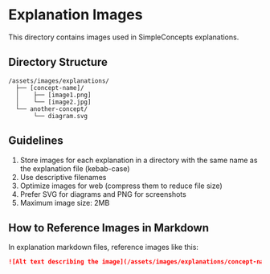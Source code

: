 # Explanation Images

This directory contains images used in SimpleConcepts explanations.

## Directory Structure

```
/assets/images/explanations/
  ├── [concept-name]/
  │    ├── [image1.png]
  │    └── [image2.jpg]
  └── another-concept/
       └── diagram.svg
```

## Guidelines

1. Store images for each explanation in a directory with the same name as the explanation file (kebab-case)
2. Use descriptive filenames
3. Optimize images for web (compress them to reduce file size)
4. Prefer SVG for diagrams and PNG for screenshots
5. Maximum image size: 2MB

## How to Reference Images in Markdown

In explanation markdown files, reference images like this:

```markdown
![Alt text describing the image](/assets/images/explanations/concept-name/image-filename.png)
```
